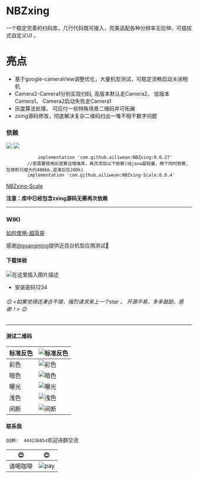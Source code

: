 #  NBZxing
 一个稳定完善的扫码库，几行代码既可接入，完美适配各种分辨率无拉伸，可插拔式自定义UI 。
  
  
# 亮点 #  
       
 - 基于google-cameraView调整优化，大量机型测试，可稳定流畅启动关闭相机
 - Camera2-Camera1分别实现扫码, 高版本默认走Camera2， 低版本Camera1， Camera2启动失败走Camera1
 - 灰度算法处理， 可应付一些特殊场景二维码并可拓展
 - zxing源码修改，彻底解决复杂二维码扫出一堆不相干数字问题  
     
### 依赖

[![](https://jitpack.io/v/ailiwean/NBZxing.svg)](https://.io/#ailiwean/NBZxing)    [![](https://jitpack.io/v/ailiwean/NBZxing-Scale.svg)](https://jitpack.io/#ailiwean/NBZxing-Scale)



```
	        implementation 'com.github.ailiwean:NBZxing:0.0.27'
		//若需要使用灰度算法增强库，再次添加以下依赖(纯java超轻量，两个同时依赖,包体积只增大约400kb,混淆后仅200k)
		implementation 'com.github.ailiwean:NBZxing-Scale:0.0.4'
```
[NBZxing-Scale](https://github.com/ailiwean/NBZxing-Scale "NBZxing-Scale")

**注意：库中已经包含zxing源码无需再次依赖**

-------

### WIKI
[如何使用-超简易](https://github.com/ailiwean/NBZxing/wiki)


感谢[@guangming](https://github.com/guangmingxiong9999)提供近百台机型应用测试🙏

#### 下载体验
![在这里插入图片描述](https://imgconvert.csdnimg.cn/aHR0cHM6Ly93d3cucGd5ZXIuY29tL2FwcC9xcmNvZGUvaWlabg?x-oss-process=image/format,png)

- 安装密码1234

###### 😊 <如果觉得还凑合不错，强烈请求来上一个star 。 开源不易，多多鼓励，感谢！>  😊

----

#### 测试二维码

| 标准反色  | ![标准反色](https://github.com/ailiwean/NBZxing/blob/master/qr_test/82984899-9f981600-a025-11ea-9fe6-ad9fead67afa.png "标准反色")  |
| ------------ | ------------ |
| 彩色  | ![彩色](https://github.com/ailiwean/NBZxing/blob/master/qr_test/caise.png "彩色")  |
| 暗色  | ![暗色](https://github.com/ailiwean/NBZxing/blob/master/qr_test/over_dart.png "暗色")  |
|  曝光 |  ![曝光](https://github.com/ailiwean/NBZxing/blob/master/qr_test/over_light.png "曝光") |
|  浅色 | ![浅色](https://github.com/ailiwean/NBZxing/blob/master/qr_test/test_gray.png "浅色")  |
|  间断 | ![间断](https://github.com/ailiwean/NBZxing/blob/master/qr_test/test_inter.png "间断")  |


#### 联系我

`QQ群:  444236054`欢迎进群交流


| 😊  |  😊 |
| ------------ | ------------ |
|  请喝咖啡 | ![pay](https://github.com/ailiwean/NBZxing/blob/master/qr_test/pay.png "pay")  |












